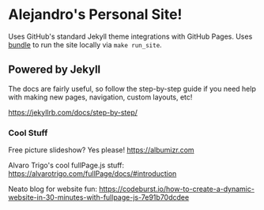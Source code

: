 # Alejandro's Personal Site!

Uses GitHub's standard Jekyll theme integrations with GitHub Pages. Uses [bundle](https://bundler.io) to run the site locally via `make run_site`.

## Powered by Jekyll

The docs are fairly useful, so follow the step-by-step guide if you need help with making new pages, navigation, custom layouts, etc!

https://jekyllrb.com/docs/step-by-step/

### Cool Stuff

Free picture slideshow? Yes please! https://albumizr.com

Alvaro Trigo's cool fullPage.js stuff: https://alvarotrigo.com/fullPage/docs/#introduction

Neato blog for website fun: https://codeburst.io/how-to-create-a-dynamic-website-in-30-minutes-with-fullpage-js-7e91b70dcdee